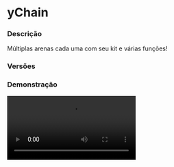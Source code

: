 # yChain
<secondary-label ref="utility"/>

### Descrição
Múltiplas arenas cada uma com seu kit e várias funções!

### Versões
<secondary-label ref="1.8"/>
<secondary-label ref="1.9"/>
<secondary-label ref="1.10"/>
<secondary-label ref="1.11"/>
<secondary-label ref="1.12"/>
<secondary-label ref="1.13"/>
<secondary-label ref="1.14"/>
<secondary-label ref="1.15"/>
<secondary-label ref="1.16"/>
<secondary-label ref="1.17"/>
<secondary-label ref="1.18"/>
<secondary-label ref="1.19"/>
<secondary-label ref="1.20"/>
<secondary-label ref="1.21"/>

### Demonstração
<video src="//www.youtube.com/watch?v=YdhLezVIvaI"/>


<chapter title="Comandos" id="commands" collapsible="true">
<code-block lang="plain text">/chain - Abre o menu principal
/chain entrar  - Entra em uma arena
/chain sair - Sai da arena
/chain arenas - Vê todas as arenas do servidor
/chain ajuda - Vê todos os comandos
/chain kits - Vê os kits configurados (ADMIN)
/chain arenasadmin - Gerenciar as arenas (ADMIN)
/chain criararena - Cria uma nova arena (ADMIN)
/chain delarena - Deleta uma arena (ADMIN)
/chain criarkit - Cria um novo kit (ADMIN)
/chain delkit - Deleta um kit (ADMIN)
/chain setnpc - Seta o NPC do chain (ADMIN)
/chain delnpc - Deleta o NPC do chain (ADMIN)
/chain reload - Recarrega as configurações (ADMIN)</code-block>
</chapter>

<chapter title="Permissões" id="permissions" collapsible="true">
<code-block lang="plain text">ychain.usar - Permissão para o /chain
ychain.entrar - Permissão para o /chain entrar
ychain.sair - Permissão para o /chain sair
ychain.arenas - Permissão para o /chain arenas
ychain.kits - Permissão para o /chain kits
ychain.arenasadmin - Permissão para o /chain arenasadmin
ychain.criararena - Permissão para o /chain criararena
ychain.delarena - Permissão para o /chain delarena
ychain.criarkit - Permissão para o /chain criarkit
ychain.delkit - Permissão para o /chain delkit
ychain.setnpc - Permissão para o /chain setnpc
ychain.delnpc - Permissão para o /chain delnpc
ychain.reload - Permissão para o /chain reload
ychain.admin - Permissão para ser reconhecido como admin
ychain.bypass - Permissão para o bypass de comandos no chain</code-block>
</chapter>

## Placeholders
<primary-label ref="placeholders"/>

Aqui estão as placeholders disponíveis para utilização com este plugin. Consulte-as para entender como utilizá-las corretamente.

<code-block lang="plain text" ignore-vars="true">
%ychain_killstreak_maximo% - Retorna o killstreak máximo do jogador
%ychain_killstreak% - Retorna o killstreak atual do jogador
%ychain_kills% - Retorna a quantia de kills do jogador
%ychain_deaths% - Retorna a quantia de mortes do jogador
%ychain_kdr% - Retorna o kdr do jogador
%ychain_time% - Retorna o tempo que o jogador passa nas arenas
%ychain_tag% - Retorna a tag caso seja o TOP 1 Kills
</code-block>

## Chat
<primary-label ref="chat"/>

Esta seção apresenta as placeholders disponíveis para utilização no chat. Consulte-as para compreender como aplicá-las de maneira eficaz.

<code-block lang="plain text">
{ychain} - Retorna a tag para o TOP 1 Kills
</code-block>



## Erros comuns
<primary-label ref="errors"/>

Antes de configurar o plugin, revise os pontos listados aqui para evitar problemas frequentes durante a configuração.

<seealso style="cards">
    <category ref="wrs">
        <a href="yplugins.md"></a>        <a href="https://ystoreplugins.com.br/plugins/detalhes/75-yChain">Site do plugin yChain</a>
    </category>
</seealso>